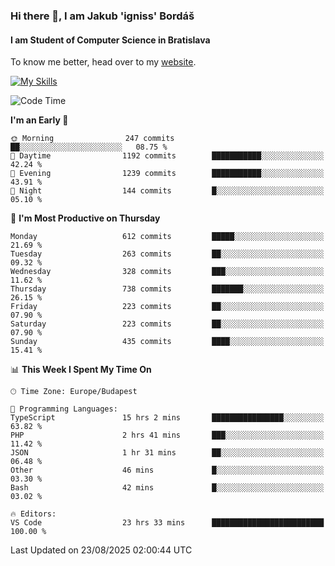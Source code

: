 ### Hi there 👋, I am Jakub 'igniss' Bordáš

#### I am Student of Computer Science in Bratislava
To know me better, head over to my [website](https://bordas.sk).

[![My Skills](https://skillicons.dev/icons?i=js,typescript,html,css,figma,svelte,vue,next,postgresql,nest,express,nodejs)](https://bordas.sk)


<!--START_SECTION:waka-->
![Code Time](http://img.shields.io/badge/Code%20Time-2%2C062%20hrs%2050%20mins-blue)

**I'm an Early 🐤** 

```text
🌞 Morning                247 commits         ██░░░░░░░░░░░░░░░░░░░░░░░   08.75 % 
🌆 Daytime                1192 commits        ███████████░░░░░░░░░░░░░░   42.24 % 
🌃 Evening                1239 commits        ███████████░░░░░░░░░░░░░░   43.91 % 
🌙 Night                  144 commits         █░░░░░░░░░░░░░░░░░░░░░░░░   05.10 % 
```
📅 **I'm Most Productive on Thursday** 

```text
Monday                   612 commits         █████░░░░░░░░░░░░░░░░░░░░   21.69 % 
Tuesday                  263 commits         ██░░░░░░░░░░░░░░░░░░░░░░░   09.32 % 
Wednesday                328 commits         ███░░░░░░░░░░░░░░░░░░░░░░   11.62 % 
Thursday                 738 commits         ███████░░░░░░░░░░░░░░░░░░   26.15 % 
Friday                   223 commits         ██░░░░░░░░░░░░░░░░░░░░░░░   07.90 % 
Saturday                 223 commits         ██░░░░░░░░░░░░░░░░░░░░░░░   07.90 % 
Sunday                   435 commits         ████░░░░░░░░░░░░░░░░░░░░░   15.41 % 
```


📊 **This Week I Spent My Time On** 

```text
🕑︎ Time Zone: Europe/Budapest

💬 Programming Languages: 
TypeScript               15 hrs 2 mins       ████████████████░░░░░░░░░   63.82 % 
PHP                      2 hrs 41 mins       ███░░░░░░░░░░░░░░░░░░░░░░   11.42 % 
JSON                     1 hr 31 mins        ██░░░░░░░░░░░░░░░░░░░░░░░   06.48 % 
Other                    46 mins             █░░░░░░░░░░░░░░░░░░░░░░░░   03.30 % 
Bash                     42 mins             █░░░░░░░░░░░░░░░░░░░░░░░░   03.02 % 

🔥 Editors: 
VS Code                  23 hrs 33 mins      █████████████████████████   100.00 % 
```


 Last Updated on 23/08/2025 02:00:44 UTC
<!--END_SECTION:waka-->
